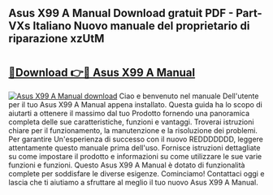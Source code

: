## Asus X99 A Manual Download gratuit PDF - Part-VXs Italiano Nuovo manuale del proprietario di riparazione xzUtM

# <h2><a href="http://dfa5j5.blite.top/?on=Asus+X99+A+Manual">🔗Download 👉🔴 Asus X99 A Manual</a></h2>

[![Asus X99 A Manual download](https://i.imgur.com/lujVjoI.png)](http://dfa5j5.blite.top/?on=Asus+X99+A+Manual)
Ciao e benvenuto nel manuale Dell'utente per il tuo Asus X99 A Manual appena installato. Questa guida ha lo scopo di aiutarti a ottenere il massimo dal tuo Prodotto fornendo una panoramica completa delle sue caratteristiche, funzioni e vantaggi. Troverai istruzioni chiare per il funzionamento, la manutenzione e la risoluzione dei problemi. Per garantire Un'esperienza di successo con il nuovo REDDDDDDD, leggere attentamente questo manuale prima dell'uso. Fornisce istruzioni dettagliate su come impostare il prodotto e informazioni su come utilizzare le sue varie funzioni e funzioni. Questo Asus X99 A Manual è dotato di funzionalità complete per soddisfare le diverse esigenze. Cominciamo! Contattaci oggi e lascia che ti aiutiamo a sfruttare al meglio il tuo nuovo Asus X99 A Manual.
